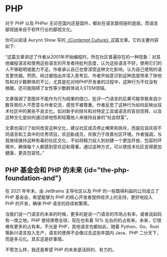 # PHP

对于 PHP 以及 PHPer 无论在国内还是国外，都处在语言鄙视链的底层。而语言鄙视链来自于软件行业的鄙视文化。

你可以阅读 Aurynn Show 写的[《Contempt Culture》](https://blog.aurynn.com/2015/12/16-contempt-culture)这篇文章。它的主要内容如下:

“这篇文章讲述了作者从2001年开始编程时，所在社区普遍存在的一种现象：对其他编程语言和使用这些语言的开发者持批判态度，认为这些语言不好，使用它们的人不够聪明或能力不足。作者承认自己也曾深受这种文化影响，认为自己使用的语言更优越。然而，经过被指出并深入思考后，作者开始意识到这种态度带来了排他性和对少数群体的不公，尤其是在对待PHP开发者的过程中，这种行为不仅没有根据，还可能阻碍了女性等少数群体进入STEM领域。

文章强调了意图并不能作为行为结果的借口，批评一门语言的后果可能导致来自少数背景的人不愿意与作者交流，感觉不被尊重。作者反思了这种行为如何反映出技术社区中的某些不良文化，如对新手的排斥和对特定工具或语言的盲目崇拜，以及这种文化是如何通过排他性和轻蔑他人来维持自身的“社会财富”。

文章也探讨了如何改变这种文化，建议社区成员停止嘲笑和排斥，而是应该庆祝不同语言和工具中的优秀项目，欢迎新成员，并致力于改善社区环境。作者强调，与其继续维持这种有毒的社区文化，不如将精力投入到创建一个更加开放、包容的环境中，确保每个人都感到受欢迎和尊重。通过这种方式，可以使技术社区变得更加健康，更具包容性。”

## PHP 基金会和 PHP 的未来 {id="the-php-foundation-and"}

在 2021 年年末，由 JetBrains 主导社区以及 PHP 的一些既得利益的公司成立了 PHP 基金会，希望能够为 PHP 的核心开发者提供经济上的支持，更好地投入 PHP 的开发，确保 PHP 语言的存续和繁荣。

当我们说一门语言的未来的时候，更多的是说一门语言的市场占有率，或者说起码有一席之地。PHP 曾经席卷全球，现在也有着 10% 左右的的占有率。未来，它很难有更多的占有率。不光是 PHP，其他语言也都如此，随着 Python、Go、Rust 等新兴语言投入生产，语言的使用不会像过去这些年国内 Java、PHP 二分天下，而是多元化。其实这是好事情。

不管怎么样，我还是希望 PHP 的未来是活跃的、有力的。

